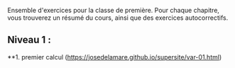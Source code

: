 Ensemble d'exercices pour la classe de première. Pour chaque chapitre, vous trouverez un résumé du cours, ainsi que des exercices autocorrectifs.

## Niveau 1 :
**1. premier calcul (https://josedelamare.github.io/supersite/var-01.html)